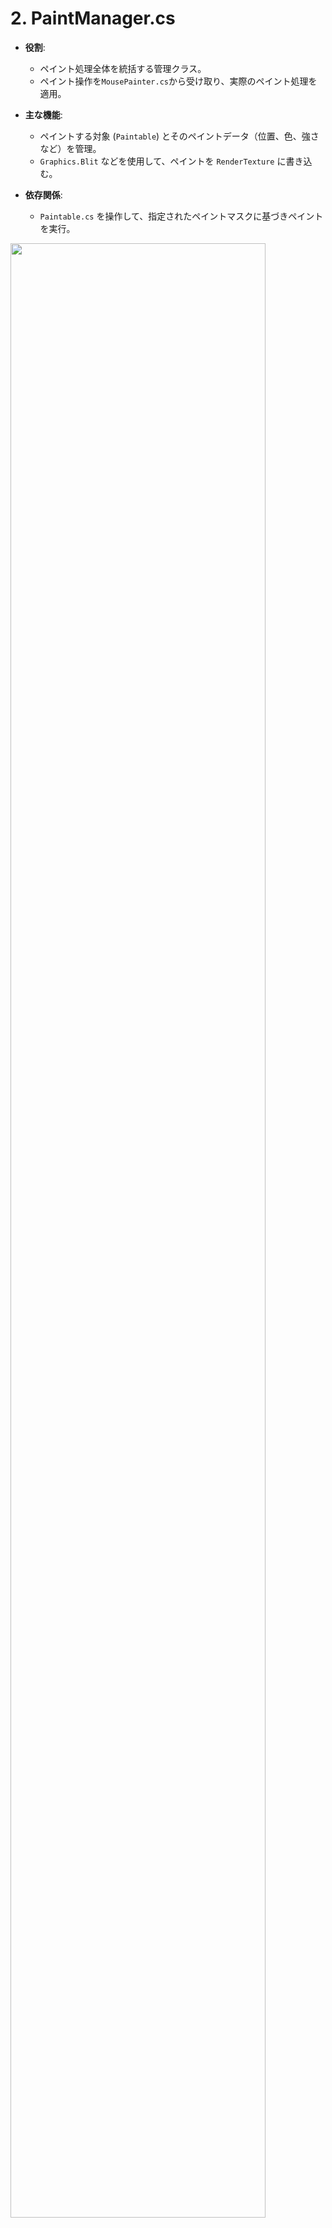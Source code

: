 # **2. PaintManager.cs**
- **役割**:
  - ペイント処理全体を統括する管理クラス。
  - ペイント操作を`MousePainter.cs`から受け取り、実際のペイント処理を適用。

- **主な機能**:
  - ペイントする対象 (`Paintable`) とそのペイントデータ（位置、色、強さなど）を管理。
  - `Graphics.Blit` などを使用して、ペイントを `RenderTexture` に書き込む。

- **依存関係**:
  - `Paintable.cs` を操作して、指定されたペイントマスクに基づきペイントを実行。

















<img src="images/UVアイランド.jpg" width="90%" alt="" title="">


# サンプルコード2

```cs


using UnityEngine;
using UnityEngine.Rendering;
using UnityEngine.Rendering.Universal;



//`PaintManager` は、Unityの **シングルトンクラス** として設計されており、シーン全体で1つだけ存在する管理クラス
public class PaintManager : Singleton<PaintManager>
{
    public Shader texturePaint;
    public Shader extendIslands;

    //使用するシェーダーのプロパティについて
    //シェーダーのプロパティを文字列ではなくIDで管理。パフォーマンスを向上させます。
    int prepareUVID = Shader.PropertyToID("_PrepareUV");      //UV座標の準備フラグ
    int positionID  = Shader.PropertyToID("_PainterPosition");//ペイントの中心座標
    int hardnessID  = Shader.PropertyToID("_Hardness");       //ペイントの硬さ、ペイントブラシの境界部分がどれだけぼやける
    int strengthID  = Shader.PropertyToID("_Strength");       //強さ。境界部分をどれだけぼかすか
    int radiusID    = Shader.PropertyToID("_Radius");         //半径。
    int colorID     = Shader.PropertyToID("_PainterColor");   //ペイント色。
    int textureID   = Shader.PropertyToID("_MainTex");        //ベースカラーやディフューズマップのような、基本テクスチャ。両シェーダーで _MainTex にアクセスするために必要。
    int uvOffsetID  = Shader.PropertyToID("_OffsetUV");       //テクスチャのUVオフセットを変更して色を拡張する際に利用
    int uvIslandsID = Shader.PropertyToID("_UVIslands");      //特定のUV範囲（アイランド）を識別するために使われます。3Dモデルのテクスチャマッピングにおいて、モデルの表面（メッシュ）を2Dのテクスチャに展開したときにできる、独立したUVマッピング領域のことをUVアイランド


    Material paintMaterial;
    Material extendMaterial;

    CommandBuffer command;


    public override void Awake(){
        base.Awake();
        
        //ペイントおよびUVアイランド拡張用のシェーダーを操作するための `Material` インスタンスを生成。
        paintMaterial  = new Material(texturePaint); //シェーダーを適応したマテリアル生成
        extendMaterial = new Material(extendIslands);//シェーダーを適応したマテリアル生成
        command        = new CommandBuffer();        //コマンドバッファ(まとめて描画処理)を使用するためインスタンス化
        command.name   = "CommmandBuffer - " + gameObject.name;
    }

    public void initTextures(Paintable paintable){
        //Paintableクラス(Objectに関する描画情報クラス)　の各アドレスから　情報取得　
        RenderTexture mask      = paintable.getMask();     //
        RenderTexture uvIslands = paintable.getUVIslands();//
        RenderTexture extend    = paintable.getExtend();
        RenderTexture support   = paintable.getSupport();
        Renderer rend           = paintable.getRenderer();

        //
        command.SetRenderTarget(mask);
        command.SetRenderTarget(extend);
        command.SetRenderTarget(support);

        paintMaterial.SetFloat(prepareUVID, 1);
        command.SetRenderTarget(uvIslands);
        command.DrawRenderer(rend, paintMaterial, 0);

        Graphics.ExecuteCommandBuffer(command);//実行
        command.Clear();
    }

    //ここを呼び出してペイントを行う
    public void paint(Paintable paintable, Vector3 pos, float radius = 1f, float hardness = .5f, float strength = .5f, Color? color = null){
        RenderTexture mask      = paintable.getMask();     //ペイントマスク用テクスチャ
        RenderTexture uvIslands = paintable.getUVIslands();//UVアイランド用テクスチャ。オブジェクトのUVマッピングを元にした処理のために使用。
        RenderTexture extend    = paintable.getExtend();   // UVアイランドの拡張処理用テクスチャ。UVアイランドに関連する特殊な描画や加工を扱うためのもの。
        RenderTexture support   = paintable.getSupport();  //補助テクスチャ。他の計算や特殊効果を補助する目的で使用。
        Renderer rend           = paintable.getRenderer(); //ObjectのRenderコンポーネントのアドレス

        //texturePaint シェーダーに値を渡す
        paintMaterial.SetFloat(prepareUVID, 0);
        paintMaterial.SetVector(positionID, pos);          //どこを中心にお絵描きするか
        paintMaterial.SetFloat(hardnessID, hardness);
        paintMaterial.SetFloat(strengthID, strength);
        paintMaterial.SetFloat(radiusID, radius);
        paintMaterial.SetTexture(textureID, support);       //texturePaint に　 サポートテクスチャ(今描いたやつ)を渡す　　今描いたやつと今まで描いたやつを合成する
        paintMaterial.SetColor(colorID, color ?? Color.red);//

        //extendMaterial　シェーダーに値を渡す
        extendMaterial.SetFloat(uvOffsetID, paintable.extendsIslandOffset);//
        extendMaterial.SetTexture(uvIslandsID, uvIslands);                 //

        //CommandBuffer　レンダリングパイプラインの特定の段階でカスタムのグラフィックス命令を発行できます
        command.SetRenderTarget(mask);               //描画対象のレンダーターゲットを設定 
        command.DrawRenderer(rend, paintMaterial, 0);//CommandBufferによってレンダラーを描画します。特定のレンダラーを描画するために使用され、オブジェクトのレンダリング命令を発行　　　//RenderコンポーネントにpaintMaterialを　　

        command.SetRenderTarget(support);//描画対象のレンダーターゲットを設定 　　　サポートテクスチャ
        command.Blit(mask, support);     //maskで描いた内容を　supportに保持

        command.SetRenderTarget(extend);//描画対象のレンダーターゲットを設定
        command.Blit(mask, extend, extendMaterial);//CommandBuffer.Blit(元の画像,書き出し画像,適用シェーダー)// //マスク を　extendMaterialextend　に合成

        Graphics.ExecuteCommandBuffer(command);//CommandBuffer内の命令を実行します。このメソッドは通常、カメラがレンダリングする際に呼び出されます。
        command.Clear();
    }

}
```

[Graphics_ExecuteCommandBufferについて](Graphics_ExecuteCommandBuffer.md)


---

### **概要**

1. **ペイント用のシェーダーとマテリアルを管理**  
   ペイント用およびUVアイランド拡張用のシェーダーを操作するための `Material` インスタンスを生成・利用します。
   
2. **`CommandBuffer` を使用した描画命令の発行**  
   カスタムの描画命令を発行することで、ペイントやテクスチャ操作を効率的に実現します。

3. **`Paintable` オブジェクトの初期化**  
   渡された `Paintable` オブジェクトのテクスチャやシェーダー設定を初期化します。

4. **ペイント操作を実行**  
   ペイント操作を行い、結果を `RenderTexture` に反映します。

---

### **主要プロパティ**
- **`texturePaint` / `extendIslands`**  
  ペイント用およびUVアイランド拡張用のシェーダーを格納します。

- **`paintMaterial` / `extendMaterial`**  
  シェーダーを適用したマテリアルオブジェクト。これを利用してペイント処理やUV操作を行います。

- **`command`**  
  `CommandBuffer` インスタンス。ペイントやテクスチャ処理の描画命令をバッチ処理するために使用します。

- **シェーダー用プロパティID**  
  `_PainterPosition`, `_Hardness`, `_Strength` など、シェーダーで利用するパラメータのIDをキャッシュして効率化しています。

---

### **主要メソッド**
#### 1. **`Awake`**
- シングルトンクラスの初期化。
- ペイントとUV拡張用のマテリアルを生成。
- `CommandBuffer` を作成し、名前を付与。

#### 2. **`initTextures(Paintable paintable)`**
- 渡された `Paintable` オブジェクトのテクスチャを初期化。
- UVアイランド用の `RenderTexture` にシェーダーを適用して描画。
- 初期化後、`CommandBuffer` をクリア。

#### 3. **`paint(Paintable paintable, Vector3 pos, ...)`**
- ペイント処理の中核。
1. **シェーダーのパラメータ設定**  
   ペイントの位置、半径、硬さ、強度、色などを設定。
2. **`CommandBuffer` を利用した描画命令発行**  
   - マスクテクスチャをペイント。
   - マスクの内容をサポートテクスチャにコピー。
   - 拡張されたUVアイランド情報を生成。

3. **命令の実行**  
   最後に `Graphics.ExecuteCommandBuffer` を呼び出して描画命令を実行。

---

### **`Paintable` との関係性**
- **テクスチャ共有**  
  `Paintable` が持つ `RenderTexture` インスタンス（`maskRenderTexture`、`uvIslandsRenderTexture` など）を使用してペイント操作を実行します。

- **シェーダーの初期設定**  
  `PaintManager` の `initTextures` を通じて、`Paintable` オブジェクトのUVアイランド情報を初期化します。

- **ペイント操作**  
  `Paintable` の `getMask` などのプロパティを参照して、シェーダーに適切なテクスチャを設定します。

---

### **フローの全体像**
1. **`Paintable` の初期化**  
   各 `Paintable` オブジェクトは `PaintManager.instance.initTextures(this)` を通じて初期化されます。

2. **ペイント操作**  
   `PaintManager.paint()` を呼び出し、対象の `Paintable` にペイントを適用します。この際、ペイント位置やテクスチャがシェーダーに渡され、描画命令が実行されます。

---

### **次のステップ**
渡された2つのスクリプトから、ペイントシステムの全体像が見えてきました。  
もし、関連するシェーダー（`texturePaint` や `extendIslands`）のコードや、それを適用する具体的な手順があれば、さらに深く分析できます。関連するコードや情報があれば、ぜひ共有してください！

































この `PaintManager` クラスを見ると、確かに

 `maskRenderTexture`、
 `uvIslandsRenderTexture`、
 `supportTexture`、
 `extendIslandsRenderTexture` 
 が適切に初期化され、使用される準備が整っていることがわかります。
 
 それぞれのテクスチャは `Paintable` クラスから取得され、以下のように処理されます。

### 1. **`initTextures` メソッド**
このメソッドでは、`Paintable` クラスから各テクスチャ（`mask`、`uvIslands`、`extend`、`support`）を取得しています。これらは次の処理で使われます。

```csharp
command.SetRenderTarget(mask);
command.SetRenderTarget(extend);
command.SetRenderTarget(support);
```

ここで、`mask`、`extend`、`support` の各テクスチャがレンダリングターゲットとして設定されます。これらのテクスチャは `PaintManager` で使用されるグラフィック命令のターゲットとして指定され、実際に描画される内容を格納するための場所です。

その後、`paintMaterial` を使用して、`uvIslands` の描画が行われます。

```csharp
paintMaterial.SetFloat(prepareUVID, 1);
command.SetRenderTarget(uvIslands);
command.DrawRenderer(rend, paintMaterial, 0);
```

`uvIslands` に対して描画が行われ、`command.DrawRenderer()` を使って `paintMaterial` が描画されます。

### 2. **`paint` メソッド**
`paint` メソッドでは、実際に描画の処理が行われます。ここでも、先程のテクスチャ（`mask`、`uvIslands`、`extend`、`support`）が使われています。

```csharp
paintMaterial.SetTexture(textureID, support); // サポートテクスチャを設定
```

`paintMaterial` には、描画位置、ハードネス、強度、半径、カラー、そして「サポートテクスチャ」が設定されます。これによって、現在描画した内容と既に描画されている内容が合成されます。

その後、`extendMaterial` も同様に設定され、`uvIslands` が設定されます。

```csharp
extendMaterial.SetTexture(uvIslandsID, uvIslands); // UVアイランドを設定
```

`command.SetRenderTarget()` を使って、描画ターゲットを設定し、実際にレンダリング命令が実行されます。

### 3. **レンダリングの流れ**
- **`mask`**: 描画対象として設定され、マスク処理が行われます。
- **`support`**: マスクで描画された内容を保持するために使用され、`supportTexture` としてサポートテクスチャに保持されます。
- **`extend`**: マスクで描画された内容を拡張して合成するために使用されます。

### 結論
`PaintManager` クラス内で、`maskRenderTexture`、`uvIslandsRenderTexture`、`supportTexture`、`extendIslandsRenderTexture` はすべて **適切に初期化され、使用される準備が整っている** ことが確認できます。これらのテクスチャがシェーダーでどのように利用されるかも明確に記述されています。

つまり、`Paintable` クラスから取得したテクスチャは、`initTextures` メソッドで最初に準備され、その後 `paint` メソッドで実際にペイント処理として使用される形になります。














`initTextures` メソッドは、`PaintManager` クラスの中で以下のように呼ばれています。

```csharp
public void initTextures(Paintable paintable){
    //Paintableクラス　の各アドレスから　情報取得
    RenderTexture mask      = paintable.getMask();
    RenderTexture uvIslands = paintable.getUVIslands();
    RenderTexture extend    = paintable.getExtend();
    RenderTexture support   = paintable.getSupport();
    Renderer rend           = paintable.getRenderer();

    //
    command.SetRenderTarget(mask);
    command.SetRenderTarget(extend);
    command.SetRenderTarget(support);

    paintMaterial.SetFloat(prepareUVID, 1);
    command.SetRenderTarget(uvIslands);
    command.DrawRenderer(rend, paintMaterial, 0);

    Graphics.ExecuteCommandBuffer(command);//実行
    command.Clear();
}
```

`initTextures` メソッドが呼ばれる場所は、`PaintManager` クラスの中の `Paintable` クラスのインスタンスを受け取り、`Paintable` が保持しているテクスチャ（`maskRenderTexture`、`uvIslandsRenderTexture`、`supportTexture`、`extendIslandsRenderTexture`）を初期化する役割を担っています。

そして、実際に `initTextures` メソッドが呼ばれているのは以下の部分です：

```csharp
public void paint(Paintable paintable, Vector3 pos, float radius = 1f, float hardness = .5f, float strength = .5f, Color? color = null){
    RenderTexture mask      = paintable.getMask();
    RenderTexture uvIslands = paintable.getUVIslands();
    RenderTexture extend    = paintable.getExtend();
    RenderTexture support   = paintable.getSupport();
    Renderer rend           = paintable.getRenderer();

    //...省略...

    // initTextures を呼び出す
    PaintManager.instance.initTextures(paintable);

    //続き...
}
```

`initTextures` メソッドは `paint` メソッド内で呼ばれています。つまり、`paint` メソッドが呼ばれた際に、まずテクスチャの初期化（`initTextures`）が行われ、その後ペイントの処理が進行します。

そのため、`paint` メソッドが呼ばれる際に、`initTextures` が間接的に呼ばれているという形になります。

















`initTextures` メソッドで行われる処理は、`Paintable.cs` で行っていた準備を補完する形になっています。

具体的には、`Paintable.cs` 内で `RenderTexture` のインスタンスが生成され、初期化されますが、これらのテクスチャ（`maskRenderTexture`、`uvIslandsRenderTexture`、`extendIslandsRenderTexture`、`supportTexture`）が実際に使われる準備として、`PaintManager` 内で以下のように `initTextures` が呼ばれることで、テクスチャに対する描画命令が発行され、実際にテクスチャが更新される準備が整います。

### `initTextures` の流れ

1. **テクスチャの取得**：
   `Paintable` クラスから、マスクやアイランド、サポート用のテクスチャを取得します。これらは `Paintable.cs` で生成され、`getMask()` や `getExtend()` などのプロパティを通じてアクセス可能になります。

2. **コマンドバッファの設定**：
   `command.SetRenderTarget()` で描画先のターゲットを設定します。ここでは、`maskRenderTexture`、`extendIslandsRenderTexture`、`supportTexture` に対して描画を行います。

3. **シェーダーパラメータの設定**：
   `paintMaterial` や `extendMaterial` で使用されるシェーダーに、テクスチャやパラメータ（例えば、`prepareUVID` や `uvOffsetID`）を設定します。

4. **描画命令の実行**：
   最後に、`Graphics.ExecuteCommandBuffer(command)` を呼び出して、コマンドバッファ内の命令を実行します。これにより、`maskRenderTexture` や `uvIslandsRenderTexture` などに対する描画が行われ、これらのテクスチャが更新されます。

### `Paintable.cs` での準備と `PaintManager.cs` の役割

- **`Paintable.cs` での準備**：
  `Paintable.cs` は、基本的にテクスチャの初期化と管理を行っています。`maskRenderTexture`、`uvIslandsRenderTexture`、`extendIslandsRenderTexture` などのテクスチャが `Start()` メソッド内で生成され、`Renderer` コンポーネントに適用されます。

- **`PaintManager.cs` の役割**：
  `PaintManager.cs` は、実際にペイントや描画を行う処理を担当します。`initTextures` メソッドは、`Paintable` で準備されたテクスチャを使用して、シェーダーに描画命令を出し、描画処理を実行します。このとき、`command` を使って、特定の順番でレンダリング命令を発行し、最終的に描画されたテクスチャが反映されます。

### 結論

- `Paintable.cs` で準備されたテクスチャは、`PaintManager.cs` の `initTextures` で実際に描画を行う準備が整えられます。
- `initTextures` は、テクスチャの更新やシェーダーの適用を行い、ペイント操作ができる状態にします。

そのため、`Paintable.cs` のテクスチャ準備だけでは描画は行われませんが、`initTextures` を呼び出すことで、これらのテクスチャがシェーダーと結びつき、ペイント可能な状態が整うという流れです。








